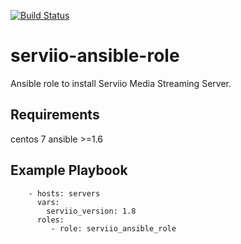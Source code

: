 [![Build Status](https://travis-ci.org/zaxos/serviio-ansible-role.svg?branch=master)](https://travis-ci.org/zaxos/serviio-ansible-role)

serviio-ansible-role
===================

Ansible role to install Serviio Media Streaming Server.

Requirements
------------
centos 7
ansible >=1.6

Example Playbook
----------------
```
    - hosts: servers
      vars:
        serviio_version: 1.8
      roles:
         - role: serviio_ansible_role
```
